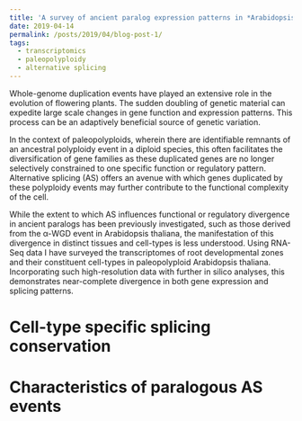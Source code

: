 ```yaml
---
title: 'A survey of ancient paralog expression patterns in *Arabidopsis thaliana* root cell-types'
date: 2019-04-14
permalink: /posts/2019/04/blog-post-1/
tags:
  - transcriptomics
  - paleopolyploidy
  - alternative splicing
---
```


Whole-genome duplication events have played an extensive role in the evolution of flowering plants. The sudden doubling of genetic material can expedite large scale changes in gene function and expression patterns. This process can be an adaptively beneficial source of genetic variation. 

In the context of paleopolyploids, wherein there are identifiable remnants of an ancestral polyploidy event in a diploid species, this often facilitates the diversification of gene families as these duplicated genes are no longer selectively constrained to one specific function or regulatory pattern. Alternative splicing (AS) offers an avenue with which genes duplicated by these polyploidy events may further contribute to the functional complexity of the cell. 
	
While the extent to which AS influences functional or regulatory divergence in ancient paralogs has been previously investigated, such as those derived from the α-WGD event in Arabidopsis thaliana, the manifestation of this divergence in distinct tissues and cell-types is less understood. Using RNA-Seq data I have surveyed the transcriptomes of root developmental zones and their constituent cell-types in paleopolyploid Arabidopsis thaliana. Incorporating such high-resolution data with further in silico analyses, this demonstrates near-complete divergence in both gene expression and splicing patterns.


Cell-type specific splicing conservation
======



Characteristics of paralogous AS events 
======
